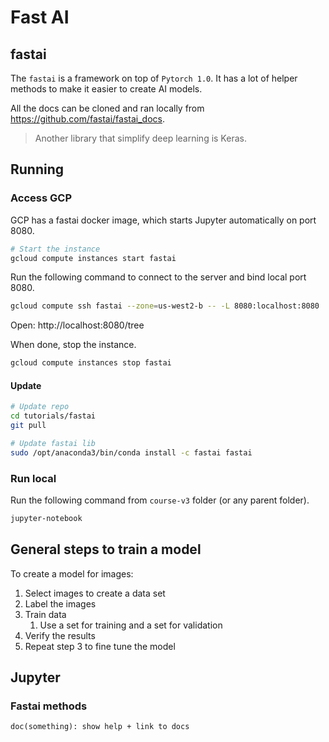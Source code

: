 # Fast AI

## fastai

The `fastai` is a framework on top of `Pytorch 1.0`. 
It has a lot of helper methods to make it easier to create AI models.

All the docs can be cloned and ran locally from https://github.com/fastai/fastai_docs.

> Another library that simplify deep learning is Keras.

## Running

### Access GCP

GCP has a fastai docker image, which starts Jupyter automatically on port 8080.

```sh
# Start the instance
gcloud compute instances start fastai
```

Run the following command to connect to the server and bind local port 8080.

```sh
gcloud compute ssh fastai --zone=us-west2-b -- -L 8080:localhost:8080
```

Open: http://localhost:8080/tree

When done, stop the instance.

```sh
gcloud compute instances stop fastai
```

#### Update

```sh
# Update repo
cd tutorials/fastai
git pull

# Update fastai lib
sudo /opt/anaconda3/bin/conda install -c fastai fastai
```

### Run local

Run the following command from `course-v3` folder (or any parent folder).

```ss
jupyter-notebook
```

## General steps to train a model

To create a model for images:

1. Select images to create a data set
2. Label the images
3. Train data
   1. Use a set for training and a set for validation
4. Verify the results
5. Repeat step 3 to fine tune the model

## Jupyter

### Fastai methods

```
doc(something): show help + link to docs
```
